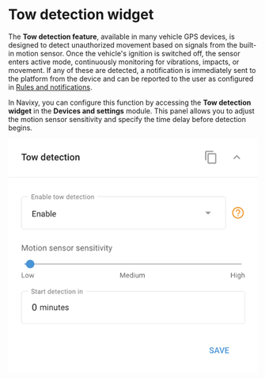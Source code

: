 # Tow detection widget

The **Tow detection feature**, available in many vehicle GPS devices, is designed to detect unauthorized movement based on signals from the built-in motion sensor. Once the vehicle's ignition is switched off, the sensor enters active mode, continuously monitoring for vibrations, impacts, or movement. If any of these are detected, a notification is immediately sent to the platform from the device and can be reported to the user as configured in [Rules and notifications](../../events-and-notifications/security/unauthorized-movement.md).

In Navixy, you can configure this function by accessing the **Tow detection** **widget** in the **Devices and settings** module. This panel allows you to adjust the motion sensor sensitivity and specify the time delay before detection begins.

![](../../../user-guide/devices-and-settings/location-and-movement/attachments/image-20240815-214358.png)
